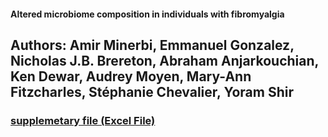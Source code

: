 <h4>Altered microbiome composition in individuals with fibromyalgia</h4>

<h2>Authors: Amir Minerbi, Emmanuel Gonzalez, Nicholas J.B. Brereton, Abraham Anjarkouchian, Ken Dewar, Audrey Moyen, Mary-Ann Fitzcharles, Stéphanie Chevalier, Yoram Shir</h2>
<h3><a target="_blank" href="https://github.com/gonzalezem/Fibromyalgia/supplementary">supplemetary file (Excel File)</a></h3>
